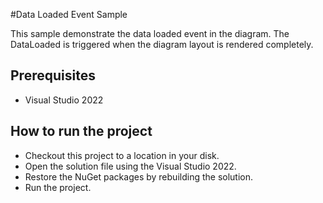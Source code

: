 #Data Loaded Event Sample

This sample demonstrate the data loaded event in the diagram. The DataLoaded is triggered when the diagram layout is rendered completely.

## Prerequisites

* Visual Studio 2022

## How to run the project

* Checkout this project to a location in your disk.
* Open the solution file using the Visual Studio 2022.
* Restore the NuGet packages by rebuilding the solution.
* Run the project.
